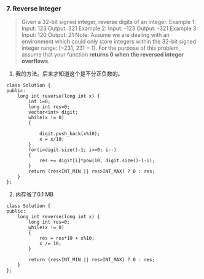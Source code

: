 
### 7. Reverse Integer
>Given a 32-bit signed integer, reverse digits of an integer.
Example 1:
Input: 123
Output: 321
Example 2:
Input: -123
Output: -321
Example 3:
Input: 120
Output: 21
Note:
Assume we are dealing with an environment which could only store integers within the 32-bit signed integer range: [−231,  231 − 1]. For the purpose of this problem, assume that your function **returns 0 when the reversed integer overflows**.

1. 我的方法。后来才知道这个是不分正负数的。
```
class Solution {
public:    
    long int reverse(long int x) {        
        int i=0;
        long int res=0;
        vector<int> digit;
        while(x != 0)
        {
            
            digit.push_back(x%10);
            x = x/10;
        }
        for(i=digit.size()-1; i>=0; i--)
        {
            res += digit[i]*pow(10, digit.size()-1-i);
        }                
        return (res<INT_MIN || res>INT_MAX) ? 0 : res;
    }
};
```

2. 内存省了0.1 MB
```
class Solution {
public:    
    long int reverse(long int x) {                
        long int res=0;
        while(x != 0)
        {
            res = res*10 + x%10;
            x /= 10;
        }
                      
        return (res<INT_MIN || res>INT_MAX) ? 0 : res;
    }
};
```